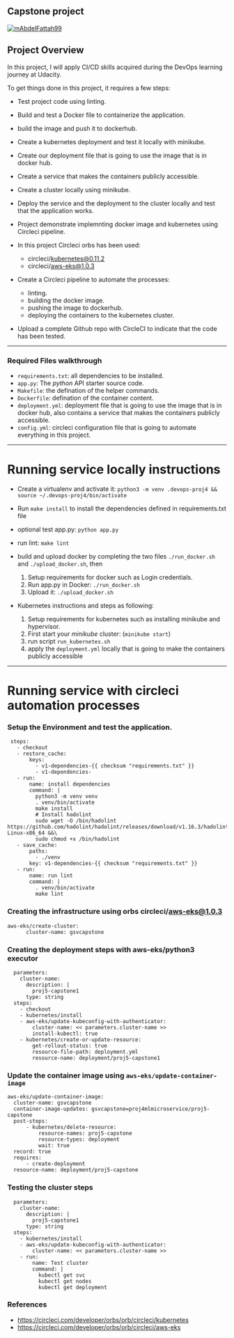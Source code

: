 ## Capstone project

[![mAbdelFattah99](https://circleci.com/gh/mAbdelFattah99/proj5-capstone.svg?style=svg)](https://app.circleci.com/pipelines/github/mAbdelFattah99/proj5-capstone)

## Project Overview

In this project, I will apply CI/CD skills acquired during the DevOps learning journey at Udacity.

To get things done in this project, it requires a few steps:
-   Test project code using linting.
-   Build and test a Docker file to containerize the application.
-   build the image and push it to dockerhub.
-   Create a kubernetes deployment and test it locally with minikube.
-   Create our deployment file that is going to use the image that is in docker hub.
-   Create a service that makes the containers publicly accessible.
-   Create a cluster locally using minikube.
-   Deploy the service and the deployment to the cluster locally and test that the application works.
-   Project demonstrate implemnting docker image and kubernetes using Circleci pipeline.
-   In this project Circleci orbs has been used:
      - circleci/kubernetes@0.11.2
      - circleci/aws-eks@1.0.3
-  Create a Circleci pipeline to automate the processes:
      - linting.
      - building the docker image.
      - pushing the image to dockerhub.
      - deploying the containers to the kubernetes cluster.

-  Upload a complete Github repo with CircleCI to indicate that the code has been tested.  
---


### Required Files walkthrough

+ `requirements.txt`: all dependencies to be installed.
+ `app.py`: The *python* API starter source code.
+ `Makefile`: the defination of the helper commands.
+ `Dockerfile`: defination of the container content.
+ `deployment.yml`: deployment file that is going to use the image that is in docker hub, also contains a service that makes the containers publicly accessible.
+ `config.yml`: circleci configuration file that is going to automate everything in this project.


---

# Running service locally instructions

* Create a virtualenv and activate it: `python3 -m venv .devops-proj4 && source ~/.devops-proj4/bin/activate`
* Run `make install` to install the dependencies defined in requirements.txt file
* optional test app.py: `python app.py`
* run lint: `make lint`

* build and upload docker by completing the two files `./run_docker.sh` and `./upload_docker.sh`, then

    1. Setup requirements for docker such as Login credentials.
    2. Run app.py in Docker:  `./run_docker.sh`
    3. Upload it: `./upload_docker.sh` 

* Kubernetes instructions and steps as following:

    1. Setup requirements for kubernetes such as installing minikube and hypervisor.
    2. First start your *minikube* cluster: (`minikube start`) 
    3. run script `run_kubernetes.sh` 
    4. apply the `deployment.yml` locally that is going to make the containers publicly accessible


---

# Running service with circleci automation processes

### Setup the Environment and test the application.

   ```
    steps:
      - checkout
      - restore_cache:
          keys:
            - v1-dependencies-{{ checksum "requirements.txt" }}
            - v1-dependencies-
      - run:
          name: install dependencies
          command: |
            python3 -m venv venv
            . venv/bin/activate
            make install
            # Install hadolint
            sudo wget -O /bin/hadolint https://github.com/hadolint/hadolint/releases/download/v1.16.3/hadolint-Linux-x86_64 &&\
            sudo chmod +x /bin/hadolint
      - save_cache:
          paths:
            - ./venv
          key: v1-dependencies-{{ checksum "requirements.txt" }}
      - run:
          name: run lint
          command: |
            . venv/bin/activate
            make lint 
   ```

### Creating the infrastructure using orbs circleci/aws-eks@1.0.3

  ```
  aws-eks/create-cluster:
        cluster-name: gsvcapstone
  ```

### Creating the deployment steps with aws-eks/python3 executor

  ```
    parameters:
      cluster-name:
        description: |
          proj5-capstone1
        type: string
    steps:
      - checkout
      - kubernetes/install
      - aws-eks/update-kubeconfig-with-authenticator:
          cluster-name: << parameters.cluster-name >>
          install-kubectl: true
      - kubernetes/create-or-update-resource:
          get-rollout-status: true
          resource-file-path: deployment.yml
          resource-name: deployment/proj5-capstone1
  ```
  
### Update the container image using `aws-eks/update-container-image`

  ```
  aws-eks/update-container-image:
    cluster-name: gsvcapstone
    container-image-updates: gsvcapstone=proj4mlmicroservice/proj5-capstone
    post-steps:
        - kubernetes/delete-resource:
            resource-names: proj5-capstone
            resource-types: deployment
            wait: true
    record: true
    requires:
        - create-deployment
    resource-name: deployment/proj5-capstone
  ```

### Testing the cluster steps

  ```
    parameters:
      cluster-name:
        description: |
          proj5-capstone1
        type: string
    steps:
      - kubernetes/install
      - aws-eks/update-kubeconfig-with-authenticator:
          cluster-name: << parameters.cluster-name >>
      - run:
          name: Test cluster
          command: |
            kubectl get svc
            kubectl get nodes
            kubectl get deployment
  ```
  
 ### References
 - https://circleci.com/developer/orbs/orb/circleci/kubernetes
 - https://circleci.com/developer/orbs/orb/circleci/aws-eks


